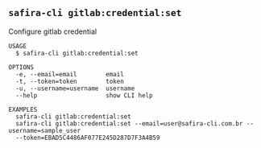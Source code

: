 <!-- order:13 -->
<!-- PLEASE! Don't edit this file, auto generated! -->

## `safira-cli gitlab:credential:set`

Configure gitlab credential

```
USAGE
  $ safira-cli gitlab:credential:set

OPTIONS
  -e, --email=email        email
  -t, --token=token        token
  -u, --username=username  username
  --help                   show CLI help

EXAMPLES
  safira-cli gitlab:credential:set
  safira-cli gitlab:credential:set --email=user@safira-cli.com.br --username=sample_user 
  --token=EBAD5C4486AF077E245D287D7F3A4B59
```
